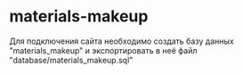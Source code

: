 # materials-makeup

Для подключения сайта необходимо создать базу данных "materials_makeup" и экспортировать в неё файл "database/materials_makeup.sql"
